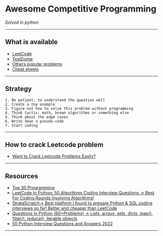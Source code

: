 # Awesome Competitive Programming
*Solved in python*
***

## What is available
- [LeetCode](https://github.com/kyaiooiayk/Awesome-Competitive-Programming/tree/main/tutorials/LeetCode)
- [TestDome](https://github.com/kyaiooiayk/Awesome-Competitive-Programming/tree/main/tutorials/TestDome)
- [Others popular problems](https://github.com/kyaiooiayk/Awesome-Competitive-Programming/tree/main/tutorials/Others)
- [Cheat sheets](https://github.com/kyaiooiayk/Awesome-Competitive-Programming/tree/main/tutorials/Cheatsheets)
***

## Strategy
    1. Be patient, to understand the question well
    2. Create a toy example
    3. Figure out how to solve this problem without programming
    4. Think tactis: math, known algorithms or something else
    5. Think about the edge cases
    6. Write down a pseudo-code
    7. Start coding
***

## How to crack Leetcode problem
- [Want to Crack Leetcode Problems Easily?](https://medium.com/algorithms-and-leetcode/want-to-crack-leetcode-problems-easily-dc825e27e423)
***

## Resources
- [Top 30 Programming](https://www.softwaretestinghelp.com/coding-interview-questions/)
- [LeetCode In Python: 50 Algorithms Coding Interview Questions → Best For Coding Rounds Involving Algorithms!](https://www.udemy.com/course/leetcode-in-python-50-algorithms-coding-interview-questions/?ranMID=39197&ranEAID=533LxfDBSaM&ranSiteID=533LxfDBSaM-s_PuGZkfmBo30OR_CVDphg&LSNPUBID=533LxfDBSaM&utm_source=aff-campaign&utm_medium=udemyads)
- [StrataScratch→ Best platform I found to prepare Python & SQL coding interviews so far! Better and cheaper than LeetCode](https://platform.stratascratch.com/coding?via=antonello)
- [Questions In Python (60+Problems) → Lists, arrays, sets, dicts, map(), filter(), reduce(), iterable objects](https://www.datacamp.com/courses/practicing-coding-interview-questions-in-python?tap_a=5644-dce66f&tap_s=1575895-6ee1e4&utm_medium=affiliate&utm_source=antonellobenedetto&irclickid=TKY1ag2OoxyIRwNxiAS6PRWLUkBXJCVVkVzA0I0&irgwc=1)
- [50 Python Interview Questions and Answers 2022](https://www.codingem.com/50-python-interview-questions-and-answers/)
***